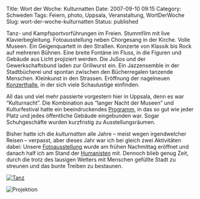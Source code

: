 Title: Wort der Woche: Kulturnatten
Date: 2007-09-10 09:15
Category: Schweden
Tags: Feiern, photo, Uppsala, Veranstaltung, WortDerWoche
Slug: wort-der-woche-kulturnatten
Status: published

Tanz- und Kampfsportvorführungen im Freien. Stummfilm mit live
Klavierbegleitung. Fotoausstellung neben Chorgesang in der Kirche. Volle
Museen. Ein Geigenquartett in den Straßen. Konzerte von Klassik bis Rock
auf mehreren Bühnen. Eine breite Fontäne im Fluss, in die Figuren und
Gebäude aus Licht projiziert werden. Die JuSos und der Gewerkschaftsbund
laden zur Grillwurst ein. Ein Jazzensemble in der Stadtbücherei und
spontan zwischen den Bücherregalen tanzende Menschen. Kleinkunst in den
Strassen. Eröffnung der nagelneuen
[Konzerthalle](http://peab.ukk.se/hem/index.php), in der sich viele
Schaulustige einfinden.

All das und viel mehr passierte vorgestern hier in Uppsala, denn es war
“Kulturnacht”. Die Kombination aus “langer Nacht der Museen” und
Kulturfestival hatte ein beeindruckendes
[Programm](http://www.uppsala.se/Upload/Dokumentarkiv/Externt/Dokument/Fritid_o_kultur/KulturNatten07_utskriftsvanlig.pdf),
in das so gut wie jeder Platz und jedes öffentliche Gebäude eingebunden
war. Sogar Schuhgeschäfte wurden kurzfristig zu Ausstellungsräumen.

Bisher hatte ich die *kulturnatten* alle Jahre – meist wegen
irgendwelcher Reisen – verpasst, aber dieses Jahr war ich bei gleich
zwei Aktivitäten dabei: Unsere
[Fotoausstellung](http://www.fiket.de/2007/08/24/utstaellning/) wurde am
frühen Nachmittag eröffnet und danach half ich am Stand der
[Humanisten](http://humanisterna.se/) mit. Dennoch blieb genug Zeit,
durch die trotz des lausigen Wetters mit Menschen gefüllte Stadt zu
streunen und das bunte Treiben zu bestaunen.

<!--more Zwei Bilder nach dem Klick &raquo; -->

[![Tanz](/pic/dans1_s.jpg "Tanz")](/pic/dans1_l.jpg)

![Projektion](/pic/proj1_s.jpg "Projektion")


